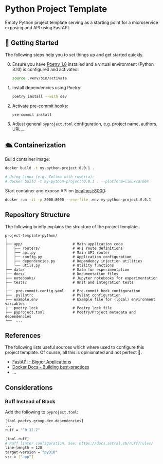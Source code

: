 # Python Project Template

Empty Python project template serving as a starting point for a microservice exposing and API using FastAPI.

## 🚀 Getting Started

The following steps help you to set things up and get started quickly.

0. Ensure you have [Poetry 1.8](https://python-poetry.org/docs/1.8/#installation) installed and a virtual environment (Python 3.10) is configured and activated:

   ```bash
   source .venv/bin/activate
   ```

1. Install dependencies using Poetry:

   ```bash
   poetry install --with dev
   ```

2. Activate pre-commit hooks:

   ```bash
   pre-commit install
   ```

3. Adjust general `pyproject.toml` configuration, e.g. project name, authors, URL,...

## 🛳️ Containerization

Build container image:

```bash
docker build -t my-python-project:0.0.1 .

# Using Linux (e.g. Colima with rosetta):
# docker build -t my-python-project:0.0.1 . --platform=linux/arm64
```

Start container and expose API on [localhost:8000](http://localhost:8000/):

```bash
docker run -it -p 8000:8000 --env-file .env my-python-project:0.0.1
```

## Repository Structure

The following briefly explains the structure of the project template.

```text
project-template-python/
│
├── app/                       # Main application code
│   ├── routers/               # API route definitions
│   ├── api.py                 # Main API router
│   ├── config.py              # Application configuration
│   ├── dependencies.py        # Dependency injection utilities
│   └── utils.py               # Utility functions
├── data/                      # Data for experimentation
├── docs/                      # Documentation files
├── notebooks/                 # Jupyter notebooks for experimentation
├── tests/                     # Unit and integration tests
│
├── .pre-commit-config.yaml    # Pre-commit hook configuration
├── .pylintrc                  # Pylint configuration
├── example.env                # Example file for (local) environment variables
├── poetry.lock                # Poetry lock file
├── pyproject.toml             # Poetry/Project metadata and dependencies
└──  ...
```

## References

The following lists useful sources which where used to configure this project template. Of course, all this is opinionated and not perfect 🫠.

- [FastAPI - Bigger Applications](https://fastapi.tiangolo.com/tutorial/bigger-applications/)
- [Docker Docs - Building best-practices](https://docs.docker.com/build/building/best-practices/)
- ...

## Considerations

### Ruff Instead of Black

Add the following to `pyproject.toml`:

```bash
[tool.poetry.group.dev.dependencies]
...
ruff = "^0.12.7"

[tool.ruff]
# Ruff linter configuration. See: https://docs.astral.sh/ruff/rules/
line-length = 120
target-version = "py310"
src = ["app"]
```
